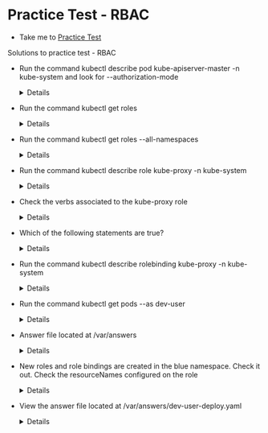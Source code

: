 # Practice Test - RBAC
  - Take me to [Practice Test](https://kodekloud.com/courses/539883/lectures/9816669)

Solutions to practice test - RBAC
- Run the command kubectl describe pod kube-apiserver-master -n kube-system and look for --authorization-mode
  
  <details>
  
  ```
  $ kubectl describe pod kube-apiserver-master -n kube-system
  ```
  
  </details>
  
- Run the command kubectl get roles

  <details>
  
  ```
  $ kubectl get roles
  ```
  
  </details>
  
- Run the command kubectl get roles --all-namespaces
  
  <details>
  
  ```
  $ kubectl get roles --all-namespaces
  ```
  
  </details>
  
- Run the command kubectl describe role kube-proxy -n kube-system
  
  <details>
  
  ```
  $ kubectl describe role kube-proxy -n kube-system
  ```
  
  </details>
  
- Check the verbs associated to the kube-proxy role
  
  <details>
  ```
  $ kubectl describe role kube-proxy -n kube-system
  ```
  </details>
  
- Which of the following statements are true?
  
  <details>
  ```
  kube-proxy role can get details of configmap object by the name kube-proxy
  ```
  </details>
  
- Run the command kubectl describe rolebinding kube-proxy -n kube-system
  
  <details>
  ```
  $ kubectl describe rolebinding kube-proxy -n kube-system
  ```
  </details>
  
- Run the command kubectl get pods --as dev-user
  
  <details>
  ```
  $ kubectl get pods --as dev-user
  ```
  </details>
  
- Answer file located at /var/answers
  
  <details>
  
  ```
  $ kubectl create -f /var/answers/developer-role.yaml
  ```
  
  </details>
  
- New roles and role bindings are created in the blue namespace. Check it out. Check the resourceNames configured on the role
  
  <details>
  
  ```
  $ kubectl get roles,rolebindings -n blue
  $ kubectl describe role developer -n blue
  $ kubectl edit role developer -n blue (update the resourceNames)
  ```
  
  </details>
  
- View the answer file located at /var/answers/dev-user-deploy.yaml
  
  <details>
  
  ```
  $ kubectl create -f /var/answers/dev-user-deploy.yaml
  ```
  
  </details>
